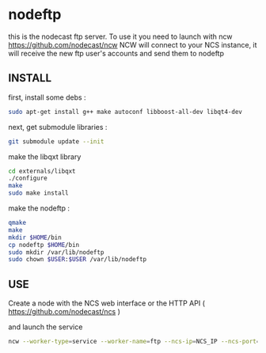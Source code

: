 nodeftp
=======

this is the nodecast ftp server. To use it you need to launch with ncw https://github.com/nodecast/ncw
NCW will connect to your NCS instance, it will receive the new ftp user's accounts and send them to nodeftp



## INSTALL

first, install some debs :


```bash
sudo apt-get install g++ make autoconf libboost-all-dev libqt4-dev
```

next, get submodule libraries :

```bash
git submodule update --init
```


make the libqxt library

```bash
cd externals/libqxt
./configure
make
sudo make install
```


make the nodeftp :

```bash
qmake
make
mkdir $HOME/bin
cp nodeftp $HOME/bin
sudo mkdir /var/lib/nodeftp
sudo chown $USER:$USER /var/lib/nodeftp
```

## USE

Create a node with the NCS web interface or the HTTP API ( https://github.com/nodecast/ncs )

and launch the service

```bash
ncw --worker-type=service --worker-name=ftp --ncs-ip=NCS_IP --ncs-port=5569 --node-uuid=nodeuuid --node-password=nodepassword --directory=/var/lib/ncs/ftp --stdout=true --exec="nodeftp --base-directory=/var/lib/nodeftp --ftp-server-port=2121"
```

